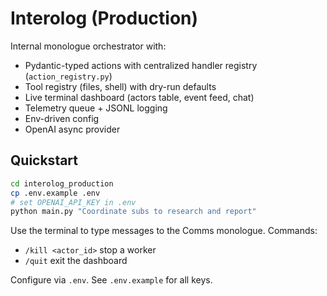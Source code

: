
# Interolog (Production)

Internal monologue orchestrator with:
- Pydantic-typed actions with centralized handler registry (`action_registry.py`)
- Tool registry (files, shell) with dry-run defaults
- Live terminal dashboard (actors table, event feed, chat)
- Telemetry queue + JSONL logging
- Env-driven config
- OpenAI async provider

## Quickstart

```bash
cd interolog_production
cp .env.example .env
# set OPENAI_API_KEY in .env
python main.py "Coordinate subs to research and report"
```

Use the terminal to type messages to the Comms monologue. Commands:
- `/kill <actor_id>` stop a worker
- `/quit` exit the dashboard

Configure via `.env`. See `.env.example` for all keys.

